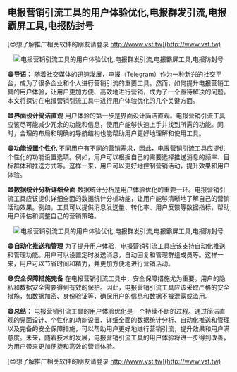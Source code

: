 ## **电报营销引流工具的用户体验优化,电报群发引流,电报霸屏工具,电报防封号**

[😍想了解推广相关软件的朋友请登录 http://www.vst.tw](http://www.vst.tw)

 <center><img src="https://vst.tw/MP4/tuiguang/png/5.png" alt="电报营销引流工具的用户体验优化,电报群发引流,电报霸屏工具,电报防封号"></center>

**😄导语：**
随着社交媒体的迅速发展，电报（Telegram）作为一种新兴的社交平台，成为了很多企业和个人进行营销引流的重要工具。然而，如何提升电报营销工具的用户体验，让用户更加方便、高效地进行营销，成为了一个亟待解决的问题。本文将探讨在电报营销引流工具中进行用户体验优化的几个关键方面。

**😄界面设计简洁直观**
用户体验的第一步是界面设计简洁直观。电报营销引流工具应该尽可能减少冗余的功能和信息，使用户能够快速上手并找到所需的功能。同时，合理的布局和明确的导航结构也能帮助用户更好地理解和使用工具。

**😄功能设置个性化**
不同用户有不同的营销需求，因此，电报营销引流工具应提供个性化的功能设置选项。例如，用户可以根据自己的需要选择推送消息的频率、目标群体和推送方式等。这样一来，用户可以更好地控制营销活动，提升效果和用户体验。

**😄数据统计分析详细全面**
数据统计分析是用户体验优化的重要一环。电报营销引流工具应该提供详细全面的数据统计分析功能，让用户能够清晰地了解自己的营销活动效果。例如，工具可以提供消息发送量、转化率、用户反馈等数据指标，帮助用户评估和调整自己的营销策略。

 <center><img src="https://vst.tw/MP4/tuiguang/png/0.png" alt="电报营销引流工具的用户体验优化,电报群发引流,电报霸屏工具,电报防封号"></center>

**😄自动化推送和管理**
为了提升用户体验，电报营销引流工具应该支持自动化推送和管理功能。用户可以设置定时发送消息，自动回复和管理群组成员等。这样一来，用户可以节省时间和精力，并更加方便地进行营销活动。

**😄安全保障措施完备**
在电报营销引流工具中，安全保障措施尤为重要。用户的隐私和数据安全需要得到有效的保护。因此，电报营销引流工具应该采取严格的安全措施，如数据加密、身份验证等，确保用户的信息和数据不被泄露或滥用。

**😄总结：**
电报营销引流工具的用户体验优化是一个持续不断的过程。通过简洁直观的界面设计、个性化的功能设置、详细全面的数据统计分析、自动化推送和管理以及完备的安全保障措施，可以帮助用户更好地进行营销引流，提升效果和用户满意度。未来，随着技术的发展，电报营销引流工具的用户体验将进一步得到改善，为用户带来更加便捷和高效的营销体验。

[😍想了解推广相关软件的朋友请登录 http://www.vst.tw](http://www.vst.tw)



